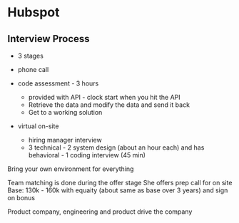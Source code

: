 # Hubspot

## Interview Process

- 3 stages
- phone call
- code assessment - 3 hours

  - provided with API - clock start when you hit the API
  - Retrieve the data and modify the data and send it back
  - Get to a working solution

- virtual on-site
  - hiring manager interview
  - 3 technical - 2 system design (about an hour each) and has behavioral - 1 coding interview (45 min)

Bring your own environment for everything

Team matching is done during the offer stage
She offers prep call for on site
Base: 130k - 160k with equaity (about same as base over 3 years) and sign on bonus

Product company, engineering and product drive the company
